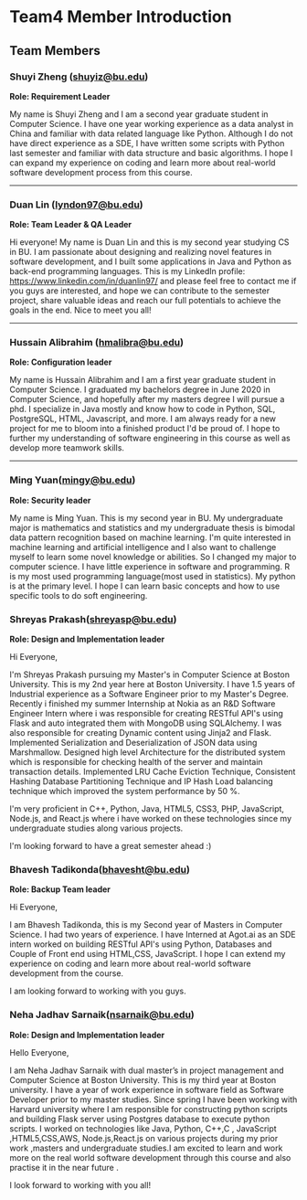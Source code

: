 # Team4 Member Introduction

## Team Members

### Shuyi Zheng (shuyiz@bu.edu)
**Role: Requirement Leader**

My name is Shuyi Zheng and I am a second year graduate student in Computer Science. I have one year working experience as a data analyst in China and familiar with data related language like Python. Although I do not have direct experience as a SDE, I have written some scripts with Python last semester and familiar with data structure and basic algorithms. I hope I can expand my experience on coding and learn more about real-world software development process  from this course.

---

### Duan Lin (lyndon97@bu.edu)

**Role: Team Leader & QA Leader**

Hi everyone! My name is Duan Lin and this is my second year studying CS in BU. I am passionate about designing and realizing novel features in software development, and I built some applications in Java and Python as back-end programming languages. This is my LinkedIn profile: https://www.linkedin.com/in/duanlin97/ and please feel free to contact me if you guys are interested, and hope we can contribute to the semester project, share valuable ideas and reach our full potentials to achieve the goals in the end. Nice to meet you all!

---

### Hussain Alibrahim (hmalibra@bu.edu)

**Role: Configuration leader**

My name is Hussain Alibrahim and I am a first year graduate student in Computer Science. I graduated my bachelors degree in June 2020 in Computer Science, and hopefully after my masters degree I will pursue a phd. I specialize in Java mostly and know how to code in Python, SQL, PostgreSQL, HTML, Javascript, and more. I am always ready for a new project for me to bloom into a finished product I'd be proud of. I hope to further my understanding of software engineering in this course as well as develop more teamwork skills.

-------

###  Ming Yuan(mingy@bu.edu)

**Role: Security leader**

My name is Ming Yuan. This is my second year in BU. My undergraduate major is mathematics and statistics and my undergraduate thesis is bimodal data pattern recognition based on machine learning. I'm quite interested in machine learning and artificial intelligence and I also want to challenge myself to learn some novel knowledge or abilities. So I changed my major to computer science. I have little experience in software and programming. R is my most used programming language(most used in statistics). My python is at the primary level. I hope I can learn basic concepts and how to use specific tools to do soft engineering.

###  Shreyas Prakash(shreyasp@bu.edu)

**Role: Design and Implementation leader**

Hi Everyone,

I'm Shreyas Prakash pursuing my Master's in Computer Science at Boston University. This is my 2nd year here at Boston University.
I have 1.5 years of Industrial experience as a Software Engineer prior to my Master's Degree. Recently i finished my summer Internship at Nokia as an R&D Software Engineer Intern where i was responsible for creating RESTful API's using Flask and auto integrated them with MongoDB using SQLAlchemy. I was also responsible for creating Dynamic content using Jinja2 and Flask. Implemented Serialization and Deserialization of JSON data using Marshmallow. Designed high level Architecture for the distributed system which is responsible for checking health of the server and maintain transaction details. Implemented LRU Cache Eviction Technique, Consistent Hashing Database Partitioning Technique and IP Hash Load balancing technique which improved the system performance by 50 %.

I'm very proficient in C++, Python,  Java, HTML5, CSS3, PHP, JavaScript, Node.js, and React.js where i have worked on these technologies since my undergraduate studies along various projects.

I'm looking forward to have a great semester ahead :)

###  Bhavesh Tadikonda(bhavesht@bu.edu)

**Role: Backup Team leader**

Hi Everyone,

I am Bhavesh Tadikonda, this is my Second year of Masters in Computer Science. 
I had two years of experience. I have Interned at Agot.ai as an SDE intern worked on building RESTful API's using Python, Databases and Couple of Front end using HTML,CSS, JavaScript. 
I hope I can extend my experience on coding and learn more about real-world software development from the course. 

I am looking forward to working with you guys. 


### Neha Jadhav Sarnaik(nsarnaik@bu.edu)

**Role: Design and Implementation leader**

Hello Everyone,

I am Neha Jadhav Sarnaik with dual master’s in project management and Computer Science at Boston University. This is my third year at Boston university. I have a year of work experience in software field as Software Developer prior to my master studies. Since spring I have been working with Harvard university where I am responsible for constructing python scripts and building Flask server using Postgres database to execute python scripts. I worked on technologies like Java, Python, C++,C , JavaScript ,HTML5,CSS,AWS, Node.js,React.js on various projects during my prior work ,masters and undergraduate studies.I am excited to learn and work more on the real world software development through this course and also practise it in the near future .

I look forward to working with you all!


